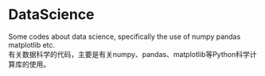 # DataScience
Some codes about data science, specifically the use of numpy pandas matplotlib etc.  
有关数据科学的代码，主要是有关numpy、pandas、matplotlib等Python科学计算库的使用。
